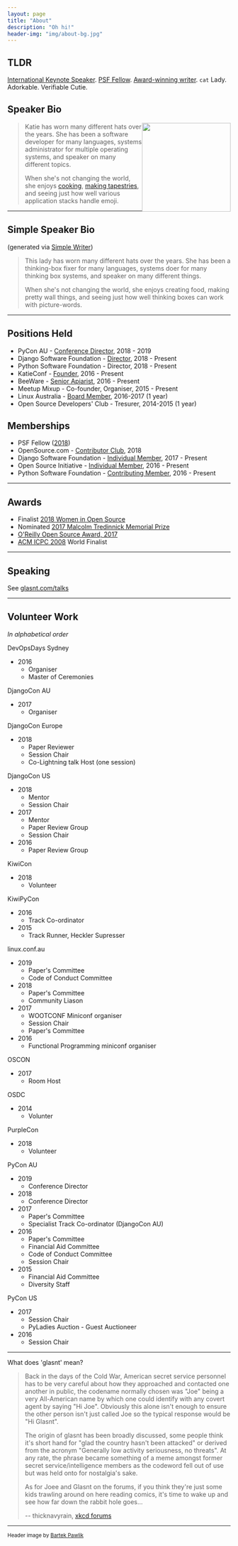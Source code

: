 ```yaml
---
layout: page 
title: "About" 
description: "Oh hi!" 
header-img: "img/about-bg.jpg" 
---
```


<style>.row a{text-decoration: underline !important}</style>

## TLDR

[International Keynote Speaker](https://tw.pycon.org/2018/en-us/events/keynotes/). [PSF Fellow](https://www.python.org/psf/members/#fellows). [Award-winning writer](https://opensource.com/article/19/2/community-awards-2019). `cat` Lady. Adorkable. Verifiable Cutie. 

## Speaker Bio

<a href="http://glasnt.com/katie.png"><img style="float: right" src="http://glasnt.com/katie.png" width="200px"></a>

> Katie has worn many different hats over the years. She has been a
> software developer for many languages, systems administrator for
> multiple operating systems, and speaker on many different topics.
>
> When she's not changing the world, she enjoys
> [cooking](https://twitter.com/glasnt/status/698302985806327808), [making
> tapestries](https://twitter.com/jairtrejo/status/866164545303203842),
> and seeing just how well various application stacks handle emoji.

------------------------------------------------------------------------

## Simple Speaker Bio

(generated via [Simple
Writer](http://xkcd.com/simplewriter/))

> This lady has worn many different hats over the years. She has been a
> thinking-box fixer for many languages, systems doer for many thinking
> box systems, and speaker on many different things.
>
> When she's not changing the world, she enjoys creating food, making
> pretty wall things, and seeing just how well thinking boxes can work
> with picture-words.

------------------------------------------------------------------------

## Positions Held

 * PyCon AU - [Conference Director](http://2018.pycon-au.org), 2018 - 2019
 * Django Software Foundation - [Director](https://www.djangoproject.com/weblog/2018/jan/06/results-dsf-board-election/), 2018 - Present
 * Python Software Foundation - Director, 2018 - Present
 * KatieConf - [Founder](https://katieconf.xyz), 2016 - Present
 * BeeWare - [Senior Apiarist](http://pybee.org/community/team/), 2016 - Present
 * Meetup Mixup - Co-founder, Organiser, 2015 - Present
 * Linux Australia - [Board Member](https://linux.org.au/council), 2016-2017 (1 year)
 * Open Source Developers' Club - Tresurer, 2014-2015 (1 year)

## Memberships

 * PSF Fellow ([2018](https://www.python.org/psf/fellows/))
 * OpenSource.com - [Contributor Club](https://opensource.com/users/glasnt), 2018
 * Django Software Foundation - [Individual Member](https://www.djangoproject.com/foundation/individual-members/), 2017 - Present
 * Open Source Initiative - [Individual Member](https://opensource.org/members), 2016 - Present
 * Python Software Foundation - [Contributing Member](https://wiki.python.org/psf/KatieMcLaughlin), 2016 - Present

------------------------------------------------------------------------

## Awards

 * Finalist [2018 Women in Open Source](https://www.redhat.com/en/about/women-in-open-source)
 * Nominated [2017 Malcolm Tredinnick Memorial Prize](https://www.djangoproject.com/weblog/2018/jan/22/2017-malcolm-tredinnick-prize-claude-paroz/)
 * [O'Reilly Open Source Award,
2017](https://www.oreilly.com/ideas/oreilly-open-source-awards-oscon-2017)
 * [ACM ICPC 2008](https://icpc.baylor.edu/worldfinals/teams/2008) World Finalist


------------------------------------------------------------------------

## Speaking

See [glasnt.com/talks](http://glasnt.com/talks)

------------------------------------------------------------------------

## Volunteer Work

_In alphabetical order_

DevOpsDays Sydney

  - 2016
    - Organiser
    - Master of Ceremonies

DjangoCon AU
 
 - 2017 
   - Organiser

DjangoCon Europe

 - 2018
   - Paper Reviewer
   - Session Chair
   - Co-Lightning talk Host (one session)

DjangoCon US

 - 2018
   - Mentor
   - Session Chair
 - 2017 
   - Mentor
   - Paper Review Group
   - Session Chair
 - 2016
   - Paper Review Group

KiwiCon
 
 - 2018
   - Volunteer

KiwiPyCon

 - 2016
   - Track Co-ordinator
 - 2015
   - Track Runner, Heckler Supresser


linux.conf.au

 - 2019
   - Paper's Committee
   - Code of Conduct Committee
 - 2018
   - Paper's Committee
   - Community Liason
 - 2017
   - WOOTCONF Miniconf organiser
   - Session Chair
   - Paper's Committee
 - 2016
   - Functional Programming miniconf organiser

OSCON

 - 2017
   - Room Host

OSDC

 - 2014
   - Volunter


PurpleCon

 - 2018
   - Volunteer

PyCon AU

 - 2019
   - Conference Director
 - 2018
   - Conference Director
 - 2017
   - Paper's Committee
   - Specialist Track Co-ordinator (DjangoCon AU)
 - 2016
   - Paper's Committee
   - Financial Aid Committee
   - Code of Conduct Committee
   - Session Chair
 - 2015
   - Financial Aid Committee
   - Diversity Staff

PyCon US

 - 2017
   - Session Chair
   - PyLadies Auction - Guest Auctioneer
 - 2016
   - Session Chair


------------------------------------------------------------------------


What does 'glasnt' mean?

> Back in the days of the Cold War, American secret service personnel
> has to be very careful about how they approached and contacted one
> another in public, the codename normally chosen was "Joe" being a very
> All-American name by which one could identify with any covert agent by
> saying "Hi Joe". Obviously this alone isn't enough to ensure the other
> person isn't just called Joe so the typical response would be "Hi
> Glasnt".
>
> The origin of glasnt has been broadly discussed, some people think
> it's short hand for "glad the country hasn't been attacked" or derived
> from the acronym "Generally low activity seriousness, no threats". At
> any rate, the phrase became something of a meme amongst former secret
> service/intelligence members as the codeword fell out of use but was
> held onto for nostalgia's sake.
>
> As for Joee and Glasnt on the forums, if you think they're just some
> kids trawling around on here reading comics, it's time to wake up and
> see how far down the rabbit hole goes...
>
> -- thicknavyrain, [xkcd
> forums](http://forums.xkcd.com/viewtopic.php?p=2459622&sid=d80eabca0b4c6d72037037def2bb8ad3#p2459622)
 

------------------------------------------------------------------------
<sub>Header image by [Bartek Pawlik](https://www.flickr.com/photos/140681500@N07/27775749137/in/album-72157694580278202/)</sub>

